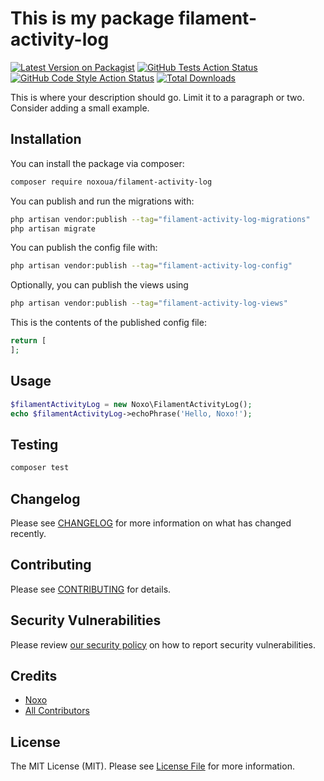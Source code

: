 # This is my package filament-activity-log

[![Latest Version on Packagist](https://img.shields.io/packagist/v/noxoua/filament-activity-log.svg?style=flat-square)](https://packagist.org/packages/noxoua/filament-activity-log)
[![GitHub Tests Action Status](https://img.shields.io/github/actions/workflow/status/noxoua/filament-activity-log/run-tests.yml?branch=main&label=tests&style=flat-square)](https://github.com/noxoua/filament-activity-log/actions?query=workflow%3Arun-tests+branch%3Amain)
[![GitHub Code Style Action Status](https://img.shields.io/github/actions/workflow/status/noxoua/filament-activity-log/fix-php-code-style-issues.yml?branch=main&label=code%20style&style=flat-square)](https://github.com/noxoua/filament-activity-log/actions?query=workflow%3A"Fix+PHP+code+style+issues"+branch%3Amain)
[![Total Downloads](https://img.shields.io/packagist/dt/noxoua/filament-activity-log.svg?style=flat-square)](https://packagist.org/packages/noxoua/filament-activity-log)



This is where your description should go. Limit it to a paragraph or two. Consider adding a small example.

## Installation

You can install the package via composer:

```bash
composer require noxoua/filament-activity-log
```

You can publish and run the migrations with:

```bash
php artisan vendor:publish --tag="filament-activity-log-migrations"
php artisan migrate
```

You can publish the config file with:

```bash
php artisan vendor:publish --tag="filament-activity-log-config"
```

Optionally, you can publish the views using

```bash
php artisan vendor:publish --tag="filament-activity-log-views"
```

This is the contents of the published config file:

```php
return [
];
```

## Usage

```php
$filamentActivityLog = new Noxo\FilamentActivityLog();
echo $filamentActivityLog->echoPhrase('Hello, Noxo!');
```

## Testing

```bash
composer test
```

## Changelog

Please see [CHANGELOG](CHANGELOG.md) for more information on what has changed recently.

## Contributing

Please see [CONTRIBUTING](.github/CONTRIBUTING.md) for details.

## Security Vulnerabilities

Please review [our security policy](../../security/policy) on how to report security vulnerabilities.

## Credits

- [Noxo](https://github.com/noxoua)
- [All Contributors](../../contributors)

## License

The MIT License (MIT). Please see [License File](LICENSE.md) for more information.
